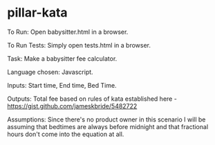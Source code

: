 pillar-kata
===========
To Run: Open babysitter.html in a browser.

To Run Tests: Simply open tests.html in a browser.

Task: Make a babysitter fee calculator.

Language chosen: Javascript.

Inputs: Start time, End time, Bed Time.

Outputs: Total fee based on rules of kata established here - https://gist.github.com/jameskbride/5482722

Assumptions: Since there's no product owner in this scenario I will be assuming that bedtimes are always before midnight and that fractional hours don't come into the equation at all.